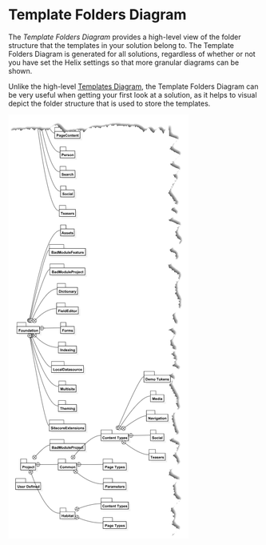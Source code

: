 # Template Folders Diagram

The _Template Folders Diagram_ provides a high-level view of the folder structure that the templates in your solution belong to. The Template Folders Diagram is generated for all solutions, regardless of whether or not you have set the Helix settings so that more granular diagrams can be shown.

Unlike the high-level [Templates Diagram](templates-diagram.md), the Template Folders Diagram can be very useful when getting your first look at a solution, as it helps to visual depict the folder structure that is used to store the templates. 

![A portion of the Template Folders Diagram generated for Habitat](../../.gitbook/assets/templatefoldersdiagram.png)



